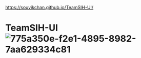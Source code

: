 
https://souvikchan.github.io/TeamSIH-UI/

# TeamSIH-UI![775a350e-f2e1-4895-8982-7aa629334c81](https://user-images.githubusercontent.com/89825678/152313615-c3ad0912-33af-4bd6-a44d-83a94862fbe7.jpg)
